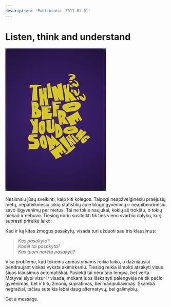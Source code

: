 ```yaml
---
description: 'Publikuota: 2011-01-01'
---
```


# Listen, think and understand

![](../../.gitbook/assets/think_before_you_do_something_by_papa_figo_thumb.jpg)

Nesiimsiu jūsų sveikinti, kaip kiti kolegos. Taipogi neapžvelginėsiu praėjusių metų, nepateikinėsiu jokių statistikų apie blogo gyvenimą ir neapibendrinsiu savo išgyvenimų per metus. Tai ne tokie naujukai, kokių aš trokštu, o tokių niekad ir nebuvo. Tiesiog noriu susitelkti tik ties vienu svarbiu dalyku, kurį suprasti prireikė laiko:

Kad ir ką kitas žmogus pasakytų, visada turi užduoti sau tris klausimus:

> _Kas pasakyta?  
> Kodėl tai pasakyta?  
> Kas tuom norėta pasakyti?_

Visa problema, kad tokiems apmastymams reikia laiko, o dažniausiai bendraujant viskas vyksta akimirksniu. Tiesiog reikia išmokti atsakyti visus šiuos klausimus automatiškai. Pasiekti tai nėra taip lengva, bet verta. Motyvai slypi visur ir visada, mokant juos išskaityti palengvėja ne tik pačio gyvenimas, bet ir kitų žmonių supratimas, bei manipuliavimas. Skamba negražiai, tačiau suteikia labai daug alternatyvų, bei galimybių.

Get a message.

